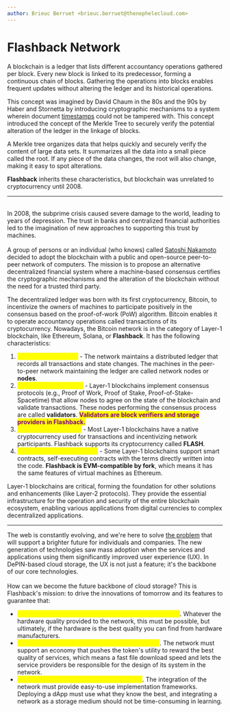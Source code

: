 ```yaml
---
author: Brieuc Berruet <brieuc.berruet@thenephelecloud.com>
---
```


# Flashback Network

A blockchain is a ledger that lists different accountancy operations gathered per block. Every new block is linked to its predecessor, forming a continuous chain of blocks. Gathering the operations into blocks enables frequent updates without altering the ledger and its historical operations.

This concept was imagined by David Chaum in the 80s and the 90s by Haber and Stornetta by introducing cryptographic mechanisms to a system wherein document [timestamps](https://en.wikipedia.org/wiki/Timestamp) could not be tampered with. This concept introduced the concept of the Merkle Tree to securely verify the potential alteration of the ledger in the linkage of blocks.

A Merkle tree organizes data that helps quickly and securely verify the content of large data sets. It summarizes all the data into a small piece called the root. If any piece of the data changes, the root will also change, making it easy to spot alterations.

**Flashback** inherits these characteristics, but blockchain was unrelated to cryptocurrency until 2008.

***

\
In 2008, the subprime crisis caused severe damage to the world, leading to years of depression. The trust in banks and centralized financial authorities led to the imagination of new approaches to supporting this trust by machines.\
\
A group of persons or an individual (who knows) called [Satoshi Nakamoto](https://bitcoin.org/bitcoin.pdf) decided to adopt the blockchain with a public and open-source peer-to-peer network of computers. The mission is to propose an alternative decentralized financial system where a machine-based consensus certifies the cryptographic mechanisms and the alteration of the blockchain without the need for a trusted third party.&#x20;

The decentralized ledger was born with its first cryptocurrency, Bitcoin, to incentivize the owners of machines to participate positively in the consensus based on the proof-of-work (PoW) algorithm. Bitcoin enables it to operate accountancy operations called transactions of its cryptocurrency. Nowadays, the Bitcoin network is in the category of Layer-1 blockchain, like Ethereum, Solana, or **Flashback**. It has the following characteristics:

1. <mark style="color:yellow;">Decentralized Ledger</mark> _-_ The network maintains a distributed ledger that records all transactions and state changes. The machines in the peer-to-peer network maintaining the ledger are called network nodes or **nodes**.
2. <mark style="color:yellow;">Consensus Mechanism</mark> - Layer-1 blockchains implement consensus protocols (e.g., Proof of Work, Proof of Stake, Proof-of-Stake-Spacetime) that allow nodes to agree on the state of the blockchain and validate transactions. These nodes performing the consensus process are called **validators**. <mark style="color:purple;">**Validators are block verifiers and storage providers in Flashback.**</mark>&#x20;
3. <mark style="color:yellow;">Native Cryptocurrency</mark> - Most Layer-1 blockchains have a native cryptocurrency used for transactions and incentivizing network participants. Flashback supports its cryptocurrency called **FLASH**.
4. <mark style="color:yellow;">Smart Contract Functionality</mark> - Some Layer-1 blockchains support smart contracts, self-executing contracts with the terms directly written into the code. **Flashback is EVM-compatible by fork**, which means it has the same features of virtual machines as Ethereum.

Layer-1 blockchains are critical, forming the foundation for other solutions and enhancements (like Layer-2 protocols). They provide the essential infrastructure for the operation and security of the entire blockchain ecosystem, enabling various applications from digital currencies to complex decentralized applications.

***

The web is constantly evolving, and we're here to solve [the problem](introduction/the-problem.md) that will support a brighter future for individuals and companies. The new generation of technologies saw mass adoption when the services and applications using them significantly improved user experience (UX). In DePIN-based cloud storage, the UX is not just a feature; it's the backbone of our core technologies. \
\
How can we become the future backbone of cloud storage? This is Flashback's mission: to drive the innovations of tomorrow and its features to guarantee that:

* <mark style="color:yellow;">The storage providers must be profitable and competitive</mark>. Whatever the hardware quality provided to the network, this must be possible, but ultimately, if the hardware is the best quality you can find from hardware manufacturers.
* <mark style="color:yellow;">The service providers must be efficient and cheap</mark>. The network must support an economy that pushes the token's utility to reward the best quality of services, which means a fast file download speed and lets the service providers be responsible for the design of its system in the network.&#x20;
* <mark style="color:yellow;">The developers must be happy and decisive</mark>. The integration of the network must provide easy-to-use implementation frameworks. Deploying a dApp must use what they know the best, and integrating a network as a storage medium should not be time-consuming in learning.&#x20;

